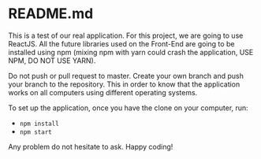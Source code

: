 # README.md

This is a test of our real application. For this project, we are going to use ReactJS. All the future libraries used on the Front-End are going to be installed using npm (mixing npm with yarn could crash the application, USE NPM, DO NOT USE YARN). 

Do not push or pull request to master. Create your own branch and push your branch to the repository. This in order to know that the application works on all computers using different operating systems.

To set up the application, once you have the clone on your computer, run:

* `npm install`
* `npm start`

Any problem do not hesitate to ask. Happy coding!

